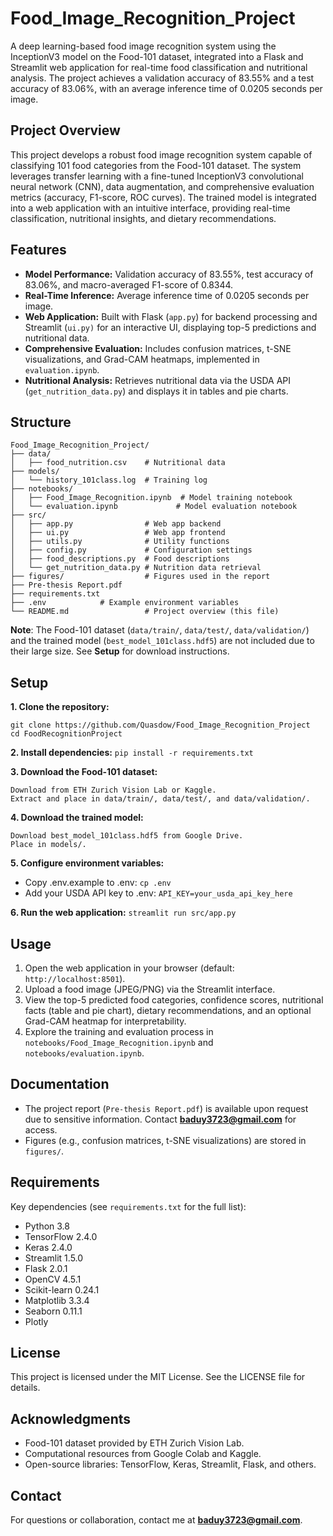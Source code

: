 # Food_Image_Recognition_Project
A deep learning-based food image recognition system using the InceptionV3 model on the Food-101 dataset, integrated into a Flask and Streamlit web application for real-time food classification and nutritional analysis. The project achieves a validation accuracy of 83.55% and a test accuracy of 83.06%, with an average inference time of 0.0205 seconds per image.

## Project Overview
This project develops a robust food image recognition system capable of classifying 101 food categories from the Food-101 dataset. The system leverages transfer learning with a fine-tuned InceptionV3 convolutional neural network (CNN), data augmentation, and comprehensive evaluation metrics (accuracy, F1-score, ROC curves). The trained model is integrated into a web application with an intuitive interface, providing real-time classification, nutritional insights, and dietary recommendations.

## Features
- **Model Performance:** Validation accuracy of 83.55%, test accuracy of 83.06%, and macro-averaged F1-score of 0.8344.
- **Real-Time Inference:** Average inference time of 0.0205 seconds per image.
- **Web Application:** Built with Flask (`app.py`) for backend processing and Streamlit (`ui.py)` for an interactive UI, displaying top-5 predictions and nutritional data.
- **Comprehensive Evaluation:** Includes confusion matrices, t-SNE visualizations, and Grad-CAM heatmaps, implemented in `evaluation.ipynb`.
- **Nutritional Analysis:** Retrieves nutritional data via the USDA API (`get_nutrition_data.py`) and displays it in tables and pie charts.

## Structure
```
Food_Image_Recognition_Project/
├── data/
│   ├── food_nutrition.csv    # Nutritional data
├── models/
│   └── history_101class.log  # Training log
├── notebooks/
│   ├── Food_Image_Recognition.ipynb  # Model training notebook
│   └── evaluation.ipynb             # Model evaluation notebook
├── src/
│   ├── app.py                # Web app backend
│   ├── ui.py                 # Web app frontend
│   ├── utils.py              # Utility functions
│   ├── config.py             # Configuration settings
│   ├── food_descriptions.py  # Food descriptions
│   └── get_nutrition_data.py # Nutrition data retrieval
├── figures/                  # Figures used in the report
├── Pre-thesis Report.pdf
├── requirements.txt
├── .env            # Example environment variables
└── README.md                 # Project overview (this file)
```

**Note**: The Food-101 dataset (`data/train/`, `data/test/`, `data/validation/`) and the trained model (`best_model_101class.hdf5`) are not included due to their large size. See **Setup** for download instructions.


## Setup
**1. Clone the repository:**
```
git clone https://github.com/Quasdow/Food_Image_Recognition_Project
cd FoodRecognitionProject
```

**2. Install dependencies:**
`pip install -r requirements.txt`

**3. Download the Food-101 dataset:**
```
Download from ETH Zurich Vision Lab or Kaggle.
Extract and place in data/train/, data/test/, and data/validation/.
```

**4. Download the trained model:**
```
Download best_model_101class.hdf5 from Google Drive.
Place in models/.
```

**5. Configure environment variables:**

- Copy .env.example to .env: `cp .env`
- Add your USDA API key to .env: `API_KEY=your_usda_api_key_here`

**6. Run the web application:**
`streamlit run src/app.py`


## Usage
1. Open the web application in your browser (default: `http://localhost:8501`).
2. Upload a food image (JPEG/PNG) via the Streamlit interface.
3. View the top-5 predicted food categories, confidence scores, nutritional facts (table and pie chart), dietary recommendations, and an optional Grad-CAM heatmap for interpretability.
4. Explore the training and evaluation process in `notebooks/Food_Image_Recognition.ipynb` and `notebooks/evaluation.ipynb`.


## Documentation
- The project report (`Pre-thesis Report.pdf`) is available upon request due to sensitive information. Contact **baduy3723@gmail.com** for access.
- Figures (e.g., confusion matrices, t-SNE visualizations) are stored in `figures/`.


## Requirements
Key dependencies (see `requirements.txt` for the full list):

- Python 3.8
- TensorFlow 2.4.0
- Keras 2.4.0
- Streamlit 1.5.0
- Flask 2.0.1
- OpenCV 4.5.1
- Scikit-learn 0.24.1
- Matplotlib 3.3.4
- Seaborn 0.11.1
- Plotly


## License
This project is licensed under the MIT License. See the LICENSE file for details.


## Acknowledgments
- Food-101 dataset provided by ETH Zurich Vision Lab.
- Computational resources from Google Colab and Kaggle.
- Open-source libraries: TensorFlow, Keras, Streamlit, Flask, and others.

## Contact
For questions or collaboration, contact me at **baduy3723@gmail.com**.
